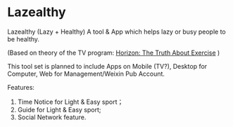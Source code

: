 # Lazealthy
Lazealthy (Lazy + Healthy) A tool &amp; App which helps lazy or busy people to be healthy.

(Based on theory of the TV program: [Horizon: The Truth About Exercise](https://movie.douban.com/subject/24844982/)  )

This tool set is planned to include Apps on Mobile (TV?), Desktop for Computer, Web for Management/Weixin Pub Account.

Features:
1. Time Notice for Light & Easy sport；
2. Guide for Light & Easy sport;
3. Social Network feature.
